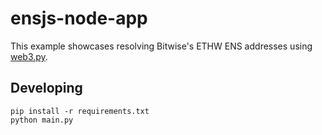 # ensjs-node-app

This example showcases resolving Bitwise's ETHW ENS addresses using [web3.py](https://github.com/ethereum/web3.py).

## Developing

```
pip install -r requirements.txt
python main.py
```
